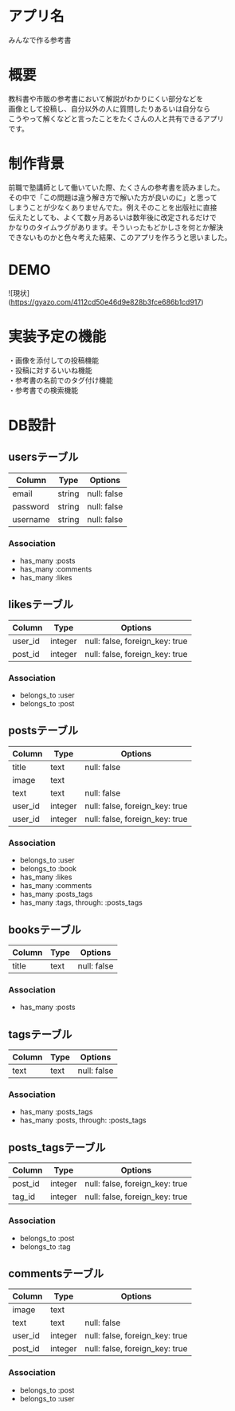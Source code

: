 # アプリ名  
みんなで作る参考書

# 概要
教科書や市販の参考書において解説がわかりにくい部分などを  
画像として投稿し、自分以外の人に質問したりあるいは自分なら  
こうやって解くなどと言ったことをたくさんの人と共有できるアプリ   
です。

# 制作背景
前職で塾講師として働いていた際、たくさんの参考書を読みました。  
その中で「この問題は違う解き方で解いた方が良いのに」と思って  
しまうことが少なくありませんでた。例えそのことを出版社に直接  
伝えたとしても、よくて数ヶ月あるいは数年後に改定されるだけで  
かなりのタイムラグがあります。そういったもどかしさを何とか解決  
できないものかと色々考えた結果、このアプリを作ろうと思いました。

# DEMO
![現状]  
(https://gyazo.com/4112cd50e46d9e828b3fce686b1cd917)

# 実装予定の機能
・画像を添付しての投稿機能  
・投稿に対するいいね機能  
・参考書の名前でのタグ付け機能  
・参考書での検索機能

# DB設計
## usersテーブル
|Column|Type|Options|
|------|----|-------|
|email|string|null: false|
|password|string|null: false|
|username|string|null: false|
### Association
- has_many :posts
- has_many :comments
- has_many :likes

## likesテーブル
|Column|Type|Options|
|------|----|-------|
|user_id|integer|null: false, foreign_key: true|
|post_id|integer|null: false, foreign_key: true|
### Association
- belongs_to :user
- belongs_to :post

## postsテーブル
|Column|Type|Options|
|------|----|-------|
|title|text|null: false|
|image|text||
|text|text|null: false|
|user_id|integer|null: false, foreign_key: true|
|user_id|integer|null: false, foreign_key: true|
### Association
- belongs_to :user
- belongs_to :book
- has_many :likes
- has_many :comments
- has_many :posts_tags
- has_many  :tags,  through:  :posts_tags

## booksテーブル
|Column|Type|Options|
|------|----|-------|
|title|text|null: false|
### Association
- has_many :posts

## tagsテーブル
|Column|Type|Options|
|------|----|-------|
|text|text|null: false|
### Association
- has_many :posts_tags
- has_many  :posts,  through:  :posts_tags

## posts_tagsテーブル
|Column|Type|Options|
|------|----|-------|
|post_id|integer|null: false, foreign_key: true|
|tag_id|integer|null: false, foreign_key: true|
### Association
- belongs_to :post
- belongs_to :tag

## commentsテーブル
|Column|Type|Options|
|------|----|-------|
|image|text||
|text|text|null: false|
|user_id|integer|null: false, foreign_key: true|
|post_id|integer|null: false, foreign_key: true|
### Association
- belongs_to :post
- belongs_to :user
